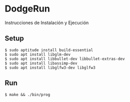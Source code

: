# DodgeRun

Instrucciones de Instalación y Ejecución

## Setup
	
	$ sudo aptitude install build-essential 
	$ sudo apt install libglm-dev 
	$ sudo apt install libbullet-dev libbullet-extras-dev 
	$ sudo apt install libassimp-dev 
	$ sudo apt install libglfw3-dev libglfw3
  
## Run
	$ make && ./bin/prog
